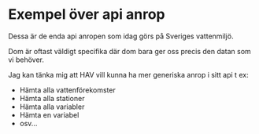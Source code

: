 # Exempel över api anrop
Dessa är de enda api anropen som idag görs på Sveriges vattenmiljö.

Dom är oftast väldigt specifika där dom bara ger oss precis den datan som vi behöver.

Jag kan tänka mig att HAV vill kunna ha mer generiska anrop i sitt api t ex:
* Hämta alla vattenförekomster
* Hämta alla stationer
* Hämta alla variabler
* Hämta en variabel
* osv...
